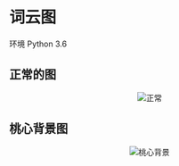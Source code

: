 # 词云图
环境 Python 3.6


## 正常的图

<p align="center">
  <img src="https://s1.ax1x.com/2018/10/17/idhTzQ.png" alt="正常"/>
</p>

## 桃心背景图



<p align="center">
  <img src="https://s1.ax1x.com/2018/10/17/idhHMj.png" alt="桃心背景"/>
</p>
